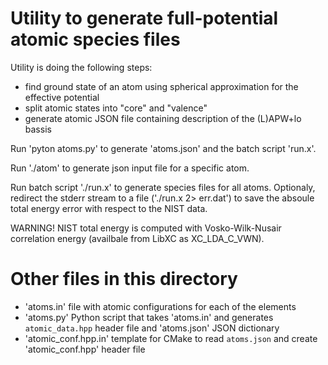 # Utility to generate full-potential atomic species files

Utility is doing the following steps:
  - find ground state of an atom using spherical approximation for the effective potential
  - split atomic states into "core" and "valence"
  - generate atomic JSON file containing description of the (L)APW+lo bassis

Run 'pyton atoms.py' to generate 'atoms.json' and the batch script 'run.x'.

Run './atom' to generate json input file for a specific atom.

Run batch script './run.x' to generate species files for all atoms. Optionaly, redirect the
stderr stream to a file ('./run.x 2> err.dat') to save the absoule total energy error with respect to the NIST data.

WARNING! NIST total energy is computed with Vosko-Wilk-Nusair correlation energy (availbale from LibXC as XC_LDA_C_VWN).

# Other files in this directory
 - 'atoms.in' file with atomic configurations for each of the elements
 - 'atoms.py' Python script that takes 'atoms.in' and generates `atomic_data.hpp` header file
   and 'atoms.json' JSON dictionary
 - 'atomic_conf.hpp.in' template for CMake to read `atoms.json` and create 'atomic_conf.hpp' header file
